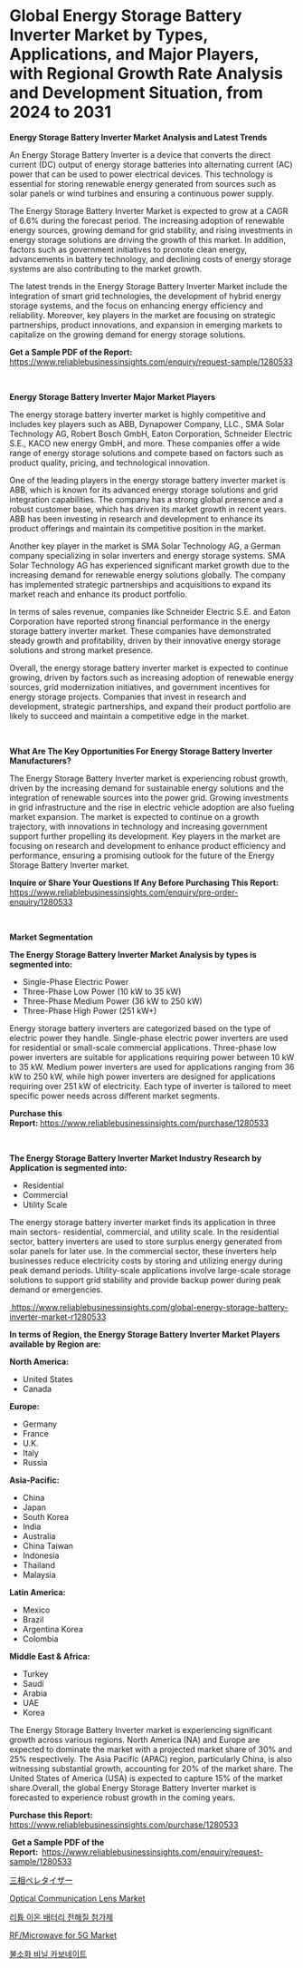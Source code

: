 <p><h1>Global Energy Storage Battery Inverter Market by Types, Applications, and Major Players, with Regional Growth Rate Analysis and Development Situation, from 2024 to 2031</h1></p><p><strong>Energy Storage Battery Inverter Market Analysis and Latest Trends</strong></p>
<p><p>An Energy Storage Battery Inverter is a device that converts the direct current (DC) output of energy storage batteries into alternating current (AC) power that can be used to power electrical devices. This technology is essential for storing renewable energy generated from sources such as solar panels or wind turbines and ensuring a continuous power supply.</p><p>The Energy Storage Battery Inverter Market is expected to grow at a CAGR of 6.6% during the forecast period. The increasing adoption of renewable energy sources, growing demand for grid stability, and rising investments in energy storage solutions are driving the growth of this market. In addition, factors such as government initiatives to promote clean energy, advancements in battery technology, and declining costs of energy storage systems are also contributing to the market growth.</p><p>The latest trends in the Energy Storage Battery Inverter Market include the integration of smart grid technologies, the development of hybrid energy storage systems, and the focus on enhancing energy efficiency and reliability. Moreover, key players in the market are focusing on strategic partnerships, product innovations, and expansion in emerging markets to capitalize on the growing demand for energy storage solutions.</p></p>
<p><strong>Get a Sample PDF of the Report:&nbsp;</strong> <a href="https://www.reliablebusinessinsights.com/enquiry/request-sample/1280533">https://www.reliablebusinessinsights.com/enquiry/request-sample/1280533</a></p>
<p>&nbsp;</p>
<p><strong>Energy Storage Battery Inverter Major Market Players</strong></p>
<p><p>The energy storage battery inverter market is highly competitive and includes key players such as ABB, Dynapower Company, LLC., SMA Solar Technology AG, Robert Bosch GmbH, Eaton Corporation, Schneider Electric S.E., KACO new energy GmbH, and more. These companies offer a wide range of energy storage solutions and compete based on factors such as product quality, pricing, and technological innovation.</p><p>One of the leading players in the energy storage battery inverter market is ABB, which is known for its advanced energy storage solutions and grid integration capabilities. The company has a strong global presence and a robust customer base, which has driven its market growth in recent years. ABB has been investing in research and development to enhance its product offerings and maintain its competitive position in the market.</p><p>Another key player in the market is SMA Solar Technology AG, a German company specializing in solar inverters and energy storage systems. SMA Solar Technology AG has experienced significant market growth due to the increasing demand for renewable energy solutions globally. The company has implemented strategic partnerships and acquisitions to expand its market reach and enhance its product portfolio.</p><p>In terms of sales revenue, companies like Schneider Electric S.E. and Eaton Corporation have reported strong financial performance in the energy storage battery inverter market. These companies have demonstrated steady growth and profitability, driven by their innovative energy storage solutions and strong market presence.</p><p>Overall, the energy storage battery inverter market is expected to continue growing, driven by factors such as increasing adoption of renewable energy sources, grid modernization initiatives, and government incentives for energy storage projects. Companies that invest in research and development, strategic partnerships, and expand their product portfolio are likely to succeed and maintain a competitive edge in the market.</p></p>
<p>&nbsp;</p>
<p><strong>What Are The Key Opportunities For Energy Storage Battery Inverter Manufacturers?</strong></p>
<p><p>The Energy Storage Battery Inverter market is experiencing robust growth, driven by the increasing demand for sustainable energy solutions and the integration of renewable sources into the power grid. Growing investments in grid infrastructure and the rise in electric vehicle adoption are also fueling market expansion. The market is expected to continue on a growth trajectory, with innovations in technology and increasing government support further propelling its development. Key players in the market are focusing on research and development to enhance product efficiency and performance, ensuring a promising outlook for the future of the Energy Storage Battery Inverter market.</p></p>
<p><strong>Inquire or Share Your Questions If Any Before Purchasing This Report:</strong> <a href="https://www.reliablebusinessinsights.com/enquiry/pre-order-enquiry/1280533">https://www.reliablebusinessinsights.com/enquiry/pre-order-enquiry/1280533</a></p>
<p>&nbsp;</p>
<p><strong>Market Segmentation</strong></p>
<p><strong>The Energy Storage Battery Inverter Market Analysis by types is segmented into:</strong></p>
<p><ul><li>Single-Phase Electric Power</li><li>Three-Phase Low Power (10 kW to 35 kW)</li><li>Three-Phase Medium Power (36 kW to 250 kW)</li><li>Three-Phase High Power (251 kW+)</li></ul></p>
<p><p>Energy storage battery inverters are categorized based on the type of electric power they handle. Single-phase electric power inverters are used for residential or small-scale commercial applications. Three-phase low power inverters are suitable for applications requiring power between 10 kW to 35 kW. Medium power inverters are used for applications ranging from 36 kW to 250 kW, while high power inverters are designed for applications requiring over 251 kW of electricity. Each type of inverter is tailored to meet specific power needs across different market segments.</p></p>
<p><strong>Purchase this Report:&nbsp;</strong><a href="https://www.reliablebusinessinsights.com/purchase/1280533">https://www.reliablebusinessinsights.com/purchase/1280533</a></p>
<p>&nbsp;</p>
<p><strong>The Energy Storage Battery Inverter Market Industry Research by Application is segmented into:</strong></p>
<p><ul><li>Residential</li><li>Commercial</li><li>Utility Scale</li></ul></p>
<p><p>The energy storage battery inverter market finds its application in three main sectors- residential, commercial, and utility scale. In the residential sector, battery inverters are used to store surplus energy generated from solar panels for later use. In the commercial sector, these inverters help businesses reduce electricity costs by storing and utilizing energy during peak demand periods. Utility-scale applications involve large-scale storage solutions to support grid stability and provide backup power during peak demand or emergencies.</p></p>
<p><a href="https://www.reliablebusinessinsights.com/global-energy-storage-battery-inverter-market-r1280533">&nbsp;https://www.reliablebusinessinsights.com/global-energy-storage-battery-inverter-market-r1280533</a></p>
<p><strong>In terms of Region, the Energy Storage Battery Inverter Market Players available by Region are:</strong></p>
<p>
    <p> <strong> North America: </strong>
        <ul>
            <li>United States</li>
            <li>Canada</li>
        </ul>
        </p> 
    <p> <strong> Europe: </strong>
        <ul>
            <li>Germany</li>
            <li>France</li>
            <li>U.K.</li>
            <li>Italy</li>
            <li>Russia</li>
        </ul>
        </p> 
    <p> <strong> Asia-Pacific: </strong>
        <ul>
            <li>China</li>
            <li>Japan</li>
            <li>South Korea</li>
            <li>India</li>
            <li>Australia</li>
            <li>China Taiwan</li>
            <li>Indonesia</li>
            <li>Thailand</li>
            <li>Malaysia</li>
        </ul>
        </p> 
    <p> <strong> Latin America: </strong>
        <ul>
            <li>Mexico</li>
            <li>Brazil</li>
            <li>Argentina Korea</li>
            <li>Colombia</li>
        </ul>
        </p> 
    <p> <strong> Middle East & Africa: </strong>
        <ul>
            <li>Turkey</li>
            <li>Saudi</li>
            <li>Arabia</li>
            <li>UAE</li>
            <li>Korea</li>
        </ul>
    </p>
    </p>
<p><p>The Energy Storage Battery Inverter market is experiencing significant growth across various regions. North America (NA) and Europe are expected to dominate the market with a projected market share of 30% and 25% respectively. The Asia Pacific (APAC) region, particularly China, is also witnessing substantial growth, accounting for 20% of the market share. The United States of America (USA) is expected to capture 15% of the market share.Overall, the global Energy Storage Battery Inverter market is forecasted to experience robust growth in the coming years.</p></p>
<p><strong>Purchase this Report: </strong><a href="https://www.reliablebusinessinsights.com/purchase/1280533">https://www.reliablebusinessinsights.com/purchase/1280533</a></p>
<p>&nbsp;<strong>Get a Sample PDF of the Report:&nbsp;&nbsp;</strong><a href="https://www.reliablebusinessinsights.com/enquiry/request-sample/1280533">https://www.reliablebusinessinsights.com/enquiry/request-sample/1280533</a></p>
<p><strong></strong></p>
<p><p><a href="https://github.com/EstaSprer20231/Market-Research-Report-List-1/blob/main/843881498554.md">三相ペレタイザー</a></p><p><a href="https://github.com/ruddyyedelwadw/Market-Research-Report-List-2/blob/main/optical-communication-lens-market.md">Optical Communication Lens Market</a></p><p><a href="https://github.com/apple8975768/Market-Research-Report-List-1/blob/main/651851690002.md">리튬 이온 배터리 전해질 첨가제</a></p><p><a href="https://github.com/lorenzaSchmeler/Market-Research-Report-List-1/blob/main/rfmicrowave-for-5g-market.md">RF/Microwave for 5G Market</a></p><p><a href="https://github.com/hzumrdvas204296/Market-Research-Report-List-2/blob/main/641816990003.md">불소화 비닐 카보네이트</a></p></p>